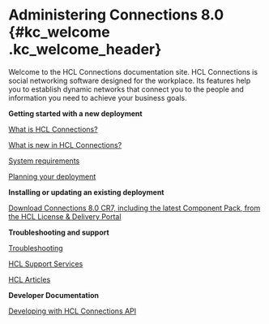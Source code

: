 # Administering Connections 8.0 {#kc_welcome .kc_welcome_header}

Welcome to the HCL Connections documentation site. HCL Connections is social networking software designed for the workplace. Its features help you to establish dynamic networks that connect you to the people and information you need to achieve your business goals.

**Getting started with a new deployment**  


[What is HCL Connections?](../../admin/overview/c_what_is_lc.md)

[What is new in HCL Connections?](../../admin/overview/i_ovr_r_whats_new_cr7.md)

[System requirements](../../admin/overview/system_requirements.md)

[Planning your deployment](../../admin/plan/c_installation_overview.md)

**Installing or updating an existing deployment**  


[Download Connections 8.0 CR7, including the latest Component Pack, from the HCL License & Delivery Portal](https://hclsoftware.flexnetoperations.com/)

**Troubleshooting and support**  


[Troubleshooting](../../admin/troubleshoot/ts_c_welcome.md)

[HCL Support Services](https://support.hcltechsw.com/)

[HCL Articles](https://support.hcltechsw.com/)

**Developer Documentation**  


[Developing with HCL Connections API](../../admin/develop/dev_intro.md)

